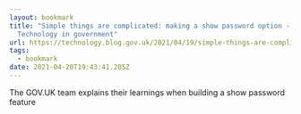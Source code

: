 ```yaml
---
layout: bookmark
title: "Simple things are complicated: making a show password option -
  Technology in government"
url: https://technology.blog.gov.uk/2021/04/19/simple-things-are-complicated-making-a-show-password-option/
tags:
  - bookmark
date: 2021-04-20T19:43:41.205Z
---
```

The GOV.UK team explains their learnings when building a show password feature